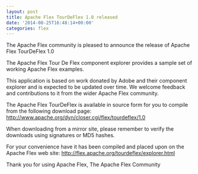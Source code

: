```yaml
---
layout: post
title: Apache Flex TourDeFlex 1.0 released
date: '2014-08-25T16:48:14+00:00'
categories: flex
---
```

The Apache Flex community is pleased to announce the release of Apache Flex TourDeFlex 1.0

The Apache Flex Tour De Flex component explorer provides a sample set of working Apache Flex examples.

This application is based on work donated by Adobe and their component explorer and is expected to be updated over time. We welcome feedback and contributions to it from the wider Apache Flex community.

The Apache Flex TourDeFlex is available in source form for you to compile from the following download page:
<a href="http://www.apache.org/dyn/closer.cgi/flex/tourdeflex/1.0">http://www.apache.org/dyn/closer.cgi/flex/tourdeflex/1.0</a>

When downloading from a mirror site, please remember to verify the downloads using signatures or MD5 hashes.

For your convenience have it has been  compiled and placed upon on the Apache Flex web site:
<a href="http://flex.apache.org/tourdeflex/explorer.html">http://flex.apache.org/tourdeflex/explorer.html</a>

Thank you for using Apache Flex,
The Apache Flex Community
